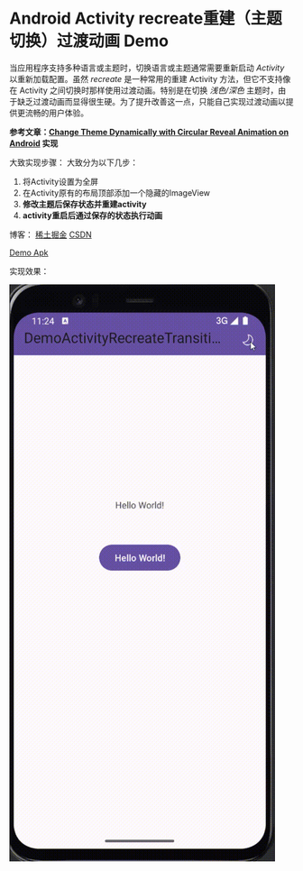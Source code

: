 # Android Activity recreate重建（主题切换）过渡动画 Demo
当应用程序支持多种语言或主题时，切换语言或主题通常需要重新启动 *Activity* 以重新加载配置。虽然 *recreate* 是一种常用的重建 Activity 方法，但它不支持像在 Activity 之间切换时那样使用过渡动画。特别是在切换 *浅色/深色* 主题时，由于缺乏过渡动画而显得很生硬。为了提升改善这一点，只能自己实现过渡动画以提供更流畅的用户体验。

**参考文章：[Change Theme Dynamically with Circular Reveal Animation on Android](https://proandroiddev.com/change-theme-dynamically-with-circular-reveal-animation-on-android-8cd574f5f0d8) 实现**

大致实现步骤：
大致分为以下几步：

1. 将Activity设置为全屏
2. 在Activity原有的布局顶部添加一个隐藏的ImageView
3. **修改主题后保存状态并重建activity**
4. **activity重启后通过保存的状态执行动画**

博客：
[稀土掘金](https://juejin.cn/post/7335959102487003186)
[CSDN](https://blog.csdn.net/qq_45925230/article/details/136126818)

[Demo Apk](https://github.com/Thousand-Dust/DemoActivityRecreateTransition/releases)

实现效果：

![效果图](screenshot/ActivityRecreateTransition.gif)
